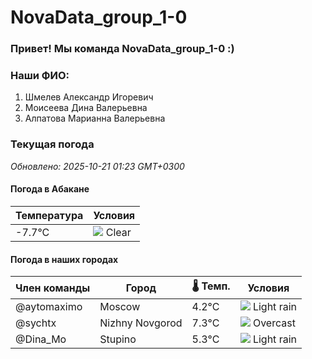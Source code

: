 # NovaData_group_1-0
### Привет! Мы команда NovaData_group_1-0 :)

### Наши ФИО:
1. Шмелев Александр Игоревич
2. Моисеева Дина Валерьевна
3. Алпатова Марианна Валерьевна

### Текущая погода
<!-- WEATHER:START -->
_Обновлено: 2025-10-21 01:23 GMT+0300_

#### Погода в Абакане

| Температура | Условия |
|-------------|----------|
| -7.7°C     | ![](https://cdn.weatherapi.com/weather/64x64/night/113.png) Clear |

#### Погода в наших городах

| Член команды  | Город               | 🌡️ Темп.  | Условия          |
|---------------|---------------------|-----------|--------------------|
| @aytomaximo    | Moscow              |    4.2°C | ![](https://cdn.weatherapi.com/weather/64x64/night/296.png) Light rain   |
| @sychtx        | Nizhny Novgorod     |    7.3°C | ![](https://cdn.weatherapi.com/weather/64x64/night/122.png) Overcast     |
| @Dina_Mo       | Stupino             |    5.3°C | ![](https://cdn.weatherapi.com/weather/64x64/night/296.png) Light rain   |

<!-- WEATHER:END -->
